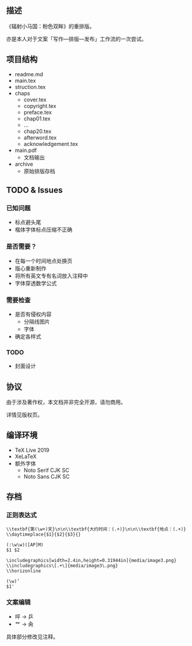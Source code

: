 ## 描述

《辐射小马国：粉色双眸》的重排版。

亦是本人对于文案「写作—排版—发布」工作流的一次尝试。

## 项目结构

- readme.md
- main.tex
- struction.tex
- chaps
    - cover.tex
    - copyright.tex
    - preface.tex
    - chap01.tex
    - ...
    - chap20.tex
    - afterword.tex
    - acknowledgement.tex
- main.pdf
    - 文档输出
- archive
    - 原始排版存档

## TODO & Issues

### 已知问题

- 标点避头尾
- 楷体字体标点压缩不正确

### 是否需要？

- 在每一个时间地点处换页
- 版心重新制作
- 将所有英文专有名词放入注释中
- 字体穿透数学公式

### 需要检查

- 是否有侵权内容
    - 分隔线图片
    - 字体
- 确定各样式


### TODO

- 封面设计


## 协议

由于涉及著作权，本文档并非完全开源，请勿商用。

详情见版权页。


## 编译环境

- TeX Live 2019
- XeLaTeX
- 额外字体
    - Noto Serif CJK SC
    - Noto Sans CJK SC

## 存档

### 正则表达式

```
\\textbf{第(\w+)天}\n\n\\textbf{大约时间：(.+)}\n\n\\textbf{地点：(.+)}
\\daytimeplace{$1}{$2}{$3}{}
 
(:\w\w)([AP]M)
$1 $2
 
\includegraphics[width=2.4in,height=0.31944in]{media/image3.png}
\\includegraphics\[.+\]{media/image3\.png}
\\horizonline

(\w)’
$1'
```

### 文案编辑

- 呯 -> 乒
- 艹 -> 肏

具体部分修改见注释。





